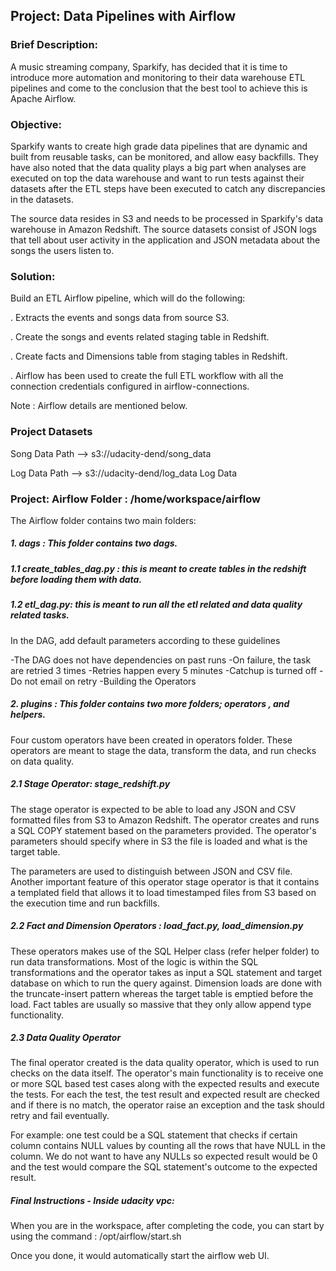 ## Project: Data Pipelines with Airflow

### Brief Description:
A music streaming company, Sparkify, has decided that it is time to introduce more automation and monitoring to their data warehouse ETL pipelines and come to the conclusion that the best tool to achieve this is Apache Airflow.

### Objective:
Sparkify wants to create high grade data pipelines that are dynamic and built from reusable tasks, can be monitored, and allow easy backfills. They have also noted that the data quality plays a big part when analyses are executed on top the data warehouse and want to run tests against their datasets after the ETL steps have been executed to catch any discrepancies in the datasets.

The source data resides in S3 and needs to be processed in Sparkify's data warehouse in Amazon Redshift. The source datasets consist of JSON logs that tell about user activity in the application and JSON metadata about the songs the users listen to.


### Solution:
Build an ETL Airflow pipeline, which will do the following:

. Extracts the events and songs data from source S3.

. Create the songs and events related staging table in Redshift.

. Create facts and Dimensions table from staging tables in Redshift.

. Airflow has been used to create the full ETL workflow with all the connection credentials configured in airflow-connections.

Note : Airflow details are mentioned below.


### Project Datasets

Song Data Path --> s3://udacity-dend/song_data

Log Data Path --> s3://udacity-dend/log_data Log Data

### Project: Airflow Folder :  /home/workspace/airflow

The Airflow folder contains two main folders:
##### 1. dags : This folder contains two dags. 
##### 1.1 create_tables_dag.py : this is meant to create tables in the redshift before loading them with data.
##### 1.2 etl_dag.py: this is meant to run all the etl related and data quality related tasks.

In the DAG, add default parameters according to these guidelines

-The DAG does not have dependencies on past runs
-On failure, the task are retried 3 times
-Retries happen every 5 minutes
-Catchup is turned off
-Do not email on retry
-Building the Operators

##### 2. plugins : This folder contains two more folders; operators , and helpers. 

Four custom operators have been created in operators folder. These operators are meant to stage the data, transform the data, and run checks on data quality.  

##### 2.1 Stage Operator: stage_redshift.py

The stage operator is expected to be able to load any JSON and CSV formatted files from S3 to Amazon Redshift. The operator creates and runs a SQL COPY statement based on the parameters provided. The operator's parameters should specify where in S3 the file is loaded and what is the target table.

The parameters are used to distinguish between JSON and CSV file. Another important feature of this operator stage operator is that it contains a templated field that allows it to load timestamped files from S3 based on the execution time and run backfills.

##### 2.2 Fact and Dimension Operators : load_fact.py, load_dimension.py

These operators makes use of the SQL Helper class (refer helper folder) to run data transformations. Most of the logic is within the SQL transformations and the operator takes as input a SQL statement and target database on which to run the query against. Dimension loads are done with the truncate-insert pattern whereas the target table is emptied before the load. Fact tables are usually so massive that they only allow append type functionality.

##### 2.3 Data Quality Operator

The final operator created is the data quality operator, which is used to run checks on the data itself. The operator's main functionality is to receive one or more SQL based test cases along with the expected results and execute the tests. For each the test, the test result and expected result are checked and if there is no match, the operator raise an exception and the task should retry and fail eventually.

For example: one test could be a SQL statement that checks if certain column contains NULL values by counting all the rows that have NULL in the column. We do not want to have any NULLs so expected result would be 0 and the test would compare the SQL statement's outcome to the expected result.

##### Final Instructions - Inside udacity vpc:

When you are in the workspace, after completing the code, you can start by using the command : /opt/airflow/start.sh

Once you done, it would automatically start the airflow web UI. 